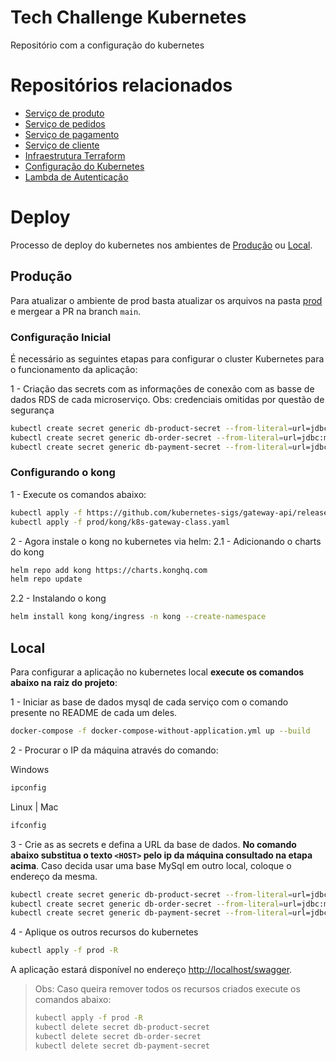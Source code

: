 # Tech Challenge Kubernetes
Repositório com a configuração do kubernetes

# Repositórios relacionados
* [Serviço de produto](https://github.com/souzamarcos/tech-challenge-ms-product)
* [Serviço de pedidos](https://github.com/souzamarcos/tech-challenge-ms-order)
* [Serviço de pagamento](https://github.com/souzamarcos/tech-challenge-ms-payment)
* [Serviço de cliente](https://github.com/souzamarcos/tech-challenge-ms-customer)
* [Infraestrutura Terraform](https://github.com/souzamarcos/tech-challenge-terraform)
* [Configuração do Kubernetes](https://github.com/souzamarcos/tech-challenge-kubernetes)
* [Lambda de Autenticação](https://github.com/souzamarcos/tech-challenge-authentication-lambda)

# Deploy
Processo de deploy do kubernetes nos ambientes de [Produção](#produção) ou [Local](#local).


## Produção
Para atualizar o ambiente de prod basta atualizar os arquivos na pasta [prod](/prod/) e mergear a PR na branch `main`.


### Configuração Inicial
É necessário as seguintes etapas para configurar o cluster Kubernetes para o funcionamento da aplicação:

1 - Criação das secrets com as informações de conexão com as basse de dados RDS de cada microserviço. Obs: credenciais omitidas por questão de segurança 

```bash
kubectl create secret generic db-product-secret --from-literal=url=jdbc:mysql://<HOST>:3306/dbProduct --from-literal=username=user --from-literal=password=password
kubectl create secret generic db-order-secret --from-literal=url=jdbc:mysql://<HOST>:3306/dbOrder --from-literal=username=user --from-literal=password=password
kubectl create secret generic db-payment-secret --from-literal=url=jdbc:mysql://<HOST>:3306/dbPayment --from-literal=username=user --from-literal=password=password
```

### Configurando o kong

1 - Execute os comandos abaixo:
```bash
kubectl apply -f https://github.com/kubernetes-sigs/gateway-api/releases/download/v1.0.0/standard-install.yaml
kubectl apply -f prod/kong/k8s-gateway-class.yaml
```

2 - Agora instale o kong no kubernetes via helm:
2.1 - Adicionando o charts do kong
```bash
helm repo add kong https://charts.konghq.com
helm repo update
```

2.2 - Instalando o kong
```bash
helm install kong kong/ingress -n kong --create-namespace 
```

## Local
Para configurar a aplicação no kubernetes local **execute os comandos abaixo na raiz do projeto**:

1 - Iniciar as base de dados mysql de cada serviço com o comando presente no README de cada um deles.

``` bash
docker-compose -f docker-compose-without-application.yml up --build
```

2 - Procurar o IP da máquina através do comando:

Windows
```bash
ipconfig
```
Linux | Mac
```bash
ifconfig
```

3 - Crie as as secrets e defina a URL da base de dados. **No comando abaixo substitua o texto `<HOST>` pelo ip da máquina consultado na etapa acima**. Caso decida usar uma base MySql em outro local, coloque o endereço da mesma.
```bash
kubectl create secret generic db-product-secret --from-literal=url=jdbc:mysql://<HOST>:3306/dbProduct --from-literal=username=user --from-literal=password=password
kubectl create secret generic db-order-secret --from-literal=url=jdbc:mysql://<HOST>:3306/dbOrder --from-literal=username=user --from-literal=password=password
kubectl create secret generic db-payment-secret --from-literal=url=jdbc:mysql://<HOST>:3306/dbPayment --from-literal=username=user --from-literal=password=password
```

4 - Aplique os outros recursos do kubernetes
```bash
kubectl apply -f prod -R
```

A aplicação estará disponível no endereço [http://localhost/swagger](http://localhost/swagger).


> Obs: Caso queira remover todos os recursos criados execute os comandos abaixo:
>```bash
>kubectl apply -f prod -R
>kubectl delete secret db-product-secret
>kubectl delete secret db-order-secret
>kubectl delete secret db-payment-secret
>```
